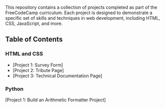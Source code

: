 This repository contains a collection of projects completed as part of the FreeCodeCamp curriculum. Each project is designed to demonstrate a specific set of skills and techniques in web development, including HTML, CSS, JavaScript, and more.

## Table of Contents
### HTML and CSS
* [Project 1: Survey Form]
* [Project 2: Tribute Page]
* [Project 3: Technical Documentation Page]

### Python
[Project 1: Build an Arithmetic Formatter Project]
